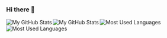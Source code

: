 ### Hi there 👋


<a href="https://github.com/SuInk#gh-light-mode-only">
  <img src="https://github-readme-stats.vercel.app/api?username=SuInk&count_private=true&show_icons=true&theme=light#gh-light-mode-only" align="left" alt="My GitHub Stats" />
  <img src="https://github-readme-stats.vercel.app/api/top-langs/?username=SuInk&layout=compact&langs_count=8&theme=light#gh-light-mode-only" align="left" alt="My GitHub Stats" />
</a>
<a href="https://github.com/SuInk#gh-dark-mode-only">
  <img src="https://github-readme-stats.vercel.app/api?username=SuInk&count_private=true&show_icons=true&theme=dark#gh-dark-mode-only" align="left" alt="Most Used Languages" />
  <img src="https://github-readme-stats.vercel.app/api/top-langs/?username=SuInk&layout=compact&langs_count=8&theme=dark#gh-dark-mode-only" align="left" alt="Most Used Languages" />
</a>

